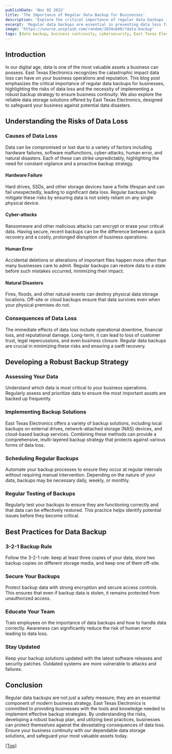 ```yaml
---
publishDate: 'Nov 02 2022'
title: 'The Importance of Regular Data Backup for Businesses'
description: 'Explore the critical importance of regular data backups in safeguarding your business against potential data disasters.'
excerpt: 'Regular data backups are essential in preventing data loss from hardware failures, cyber-attacks, human error, and natural disasters, ensuring business continuity.'
image: 'https://source.unsplash.com/random/1024x640/?data-backup'
tags: [data backup, business continuity, cybersecurity, East Texas Electronics]
---
```


## Introduction

In our digital age, data is one of the most valuable assets a business can possess. East Texas Electronics recognizes the catastrophic impact data loss can have on your business operations and reputation. This blog post emphasizes the critical importance of regular data backups for businesses, highlighting the risks of data loss and the necessity of implementing a robust backup strategy to ensure business continuity. We also explore the reliable data storage solutions offered by East Texas Electronics, designed to safeguard your business against potential data disasters.

## Understanding the Risks of Data Loss

### Causes of Data Loss

Data can be compromised or lost due to a variety of factors including hardware failures, software malfunctions, cyber-attacks, human error, and natural disasters. Each of these can strike unpredictably, highlighting the need for constant vigilance and a proactive backup strategy.

#### Hardware Failure

Hard drives, SSDs, and other storage devices have a finite lifespan and can fail unexpectedly, leading to significant data loss. Regular backups help mitigate these risks by ensuring data is not solely reliant on any single physical device.

#### Cyber-attacks

Ransomware and other malicious attacks can encrypt or erase your critical data. Having secure, recent backups can be the difference between a quick recovery and a costly, prolonged disruption of business operations.

#### Human Error

Accidental deletions or alterations of important files happen more often than many businesses care to admit. Regular backups can restore data to a state before such mistakes occurred, minimizing their impact.

#### Natural Disasters

Fires, floods, and other natural events can destroy physical data storage locations. Off-site or cloud backups ensure that data survives even when your physical premises do not.

### Consequences of Data Loss

The immediate effects of data loss include operational downtime, financial loss, and reputational damage. Long-term, it can lead to loss of customer trust, legal repercussions, and even business closure. Regular data backups are crucial in minimizing these risks and ensuring a swift recovery.

## Developing a Robust Backup Strategy

### Assessing Your Data

Understand which data is most critical to your business operations. Regularly assess and prioritize data to ensure the most important assets are backed up frequently.

### Implementing Backup Solutions

East Texas Electronics offers a variety of backup solutions, including local backups on external drives, network-attached storage (NAS) devices, and cloud-based backup services. Combining these methods can provide a comprehensive, multi-layered backup strategy that protects against various forms of data loss.

### Scheduling Regular Backups

Automate your backup processes to ensure they occur at regular intervals without requiring manual intervention. Depending on the nature of your data, backups may be necessary daily, weekly, or monthly.

### Regular Testing of Backups

Regularly test your backups to ensure they are functioning correctly and that data can be effectively restored. This practice helps identify potential issues before they become critical.

## Best Practices for Data Backup

### 3-2-1 Backup Rule

Follow the 3-2-1 rule: keep at least three copies of your data, store two backup copies on different storage media, and keep one of them off-site.

### Secure Your Backups

Protect backup data with strong encryption and secure access controls. This ensures that even if backup data is stolen, it remains protected from unauthorized access.

### Educate Your Team

Train employees on the importance of data backups and how to handle data correctly. Awareness can significantly reduce the risk of human error leading to data loss.

### Stay Updated

Keep your backup solutions updated with the latest software releases and security patches. Outdated systems are more vulnerable to attacks and failures.

## Conclusion

Regular data backups are not just a safety measure; they are an essential component of modern business strategy. East Texas Electronics is committed to providing businesses with the tools and knowledge needed to implement effective backup strategies. By understanding the risks, developing a robust backup plan, and utilizing best practices, businesses can protect themselves against the devastating consequences of data loss. Ensure your business continuity with our dependable data storage solutions, and safeguard your most valuable assets today.

[[Top]](#top)
